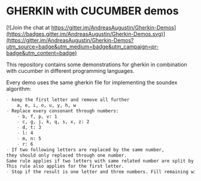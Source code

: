 GHERKIN with CUCUMBER demos
========

[![Join the chat at https://gitter.im/AndreasAugustin/Gherkin-Demos](https://badges.gitter.im/AndreasAugustin/Gherkin-Demos.svg)](https://gitter.im/AndreasAugustin/Gherkin-Demos?utm_source=badge&utm_medium=badge&utm_campaign=pr-badge&utm_content=badge)

This repository contains some demonstrations for gherkin in combination with cucumber in different programming languages.

Every demo uses the same gherkin file for implementing the soundex algorithm:

```markdown
- keep the first letter and remove all further
    a, e, i, o, u, y, h, w
- Replace every consonant through numbers:
    - b, f, p, v: 1
    - c, g, j, k, q, s, x, z: 2
    - d, t: 3
    - l: 4
    - m, n: 5
    - r: 6
- If two following letters are replaced by the same number,
they should only replaced through one number.
Same rule applies if two letters with same related number are split by h or w.
This rule also applies for the first letter.
- Stop if the result is one letter and three numbers. Fill remaining with nulls.

```


